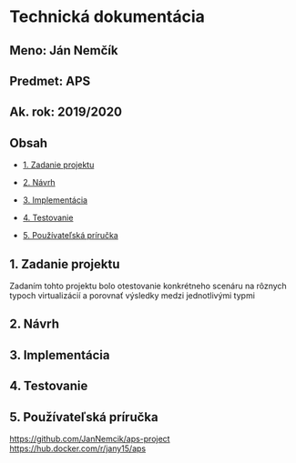 # Technická dokumentácia

## Meno: Ján Nemčík

## Predmet: APS

## Ak. rok: 2019/2020

## Obsah

- [1. Zadanie projektu](#zadanie)

- [2. Návrh](#navrh)

- [3. Implementácia](#implementacia)

- [4. Testovanie](#testing)

- [5. Používateľská príručka](#manual)

<a name="zadanie"></a>

## 1. Zadanie projektu

Zadaním tohto projektu bolo otestovanie konkrétneho scenáru na rôznych typoch virtualizácií a porovnať výsledky medzi jednotlivými typmi

<a name="navrh"></a>

## 2. Návrh

<a name="implementacia"></a>

## 3. Implementácia

<a name="testing"></a>

## 4. Testovanie

<a name="manual"></a>

## 5. Používateľská príručka

<div style="page-break-after: always;"></div>

https://github.com/JanNemcik/aps-project
https://hub.docker.com/r/jany15/aps
